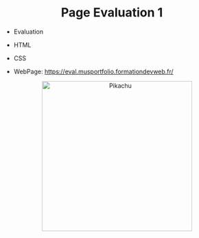<center><h1>Page Evaluation 1 </h1></center>
<ul> 
    <li>
      Evaluation 
      </li>
      <li>
        <p>
        HTML
        </p>
      </li>
      <li>
      <p>
        CSS
      </p> 
      </li>
      <li>
        WebPage: <a href="https://eval.musportfolio.formationdevweb.fr/">https://eval.musportfolio.formationdevweb.fr/
        </a>
      </li>
       <p align="center">
  <img    height=350px  widith=350px     src="https://github.com/Mus9617/SitteCours/raw/main/img/Captura.PNG" alt="Pikachu" >
</p>

</ul>
